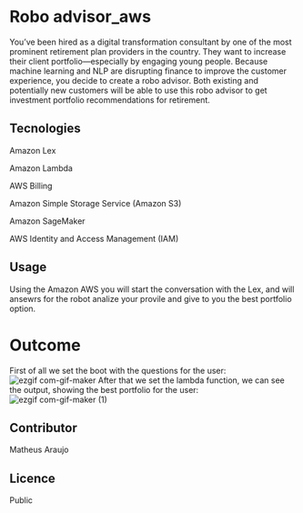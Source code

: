 # Robo advisor_aws
You’ve been hired as a digital transformation consultant by one of the most prominent retirement plan providers in the country. They want to increase their client portfolio—especially by engaging young people. Because machine learning and NLP are disrupting finance to improve the customer experience, you decide to create a robo advisor. Both existing and potentially new customers will be able to use this robo advisor to get investment portfolio recommendations for retirement.

## Tecnologies

Amazon Lex

Amazon Lambda

AWS Billing

Amazon Simple Storage Service (Amazon S3)

Amazon SageMaker

AWS Identity and Access Management (IAM)

## Usage
Using the Amazon AWS you will start the conversation with the Lex, and will ansewrs for the robot analize your provile and give to you the best portfolio option.

# Outcome
First of all we set the boot with the questions for the user:
![ezgif com-gif-maker](https://user-images.githubusercontent.com/75823252/115163621-f607ac00-a05e-11eb-8b2d-b45963534106.gif)
After that we set the lambda function, we can see the output, showing the best portfolio for the user:
![ezgif com-gif-maker (1)](https://user-images.githubusercontent.com/75823252/115481413-6cdcaa80-a201-11eb-84ba-2833a96eabed.gif)



## Contributor

Matheus Araujo

## Licence

Public

